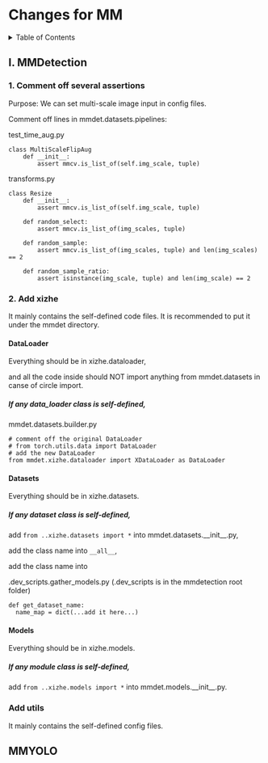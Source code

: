 # Changes for MM


<!-- TABLE OF CONTENTS -->
<details>
  <summary>Table of Contents</summary>
  <ol>
    <ul>
      <a href="#I-mmdetection">I. MMDetection</a>
      <ul>
        <ul><a href="#1-comment-off-several-assertions">1. Comment off several assertions</a></ul>
        <ul><a href="#2-add-xizhe">2. Add xizhe</a></ul>
        <ul>
          <ul><a href="#dataloader">DataLoader</a></ul>
        </ul>
        <ul>
          <ul><a href="#datasets">Datasets</a></ul>
        </ul>
        <ul>
          <ul><a href="#models">Models</a></ul>
        </ul>
        <ul><a href="#add-utils">Add utils</a></ul>
      </ul>
    </ul>
    <ul>
      <a href="#mmyolo">MMYOLO</a>
    </ul>
  </ol>
</details>

## I. MMDetection
### 1. Comment off several assertions

Purpose: We can set multi-scale image input in config files.

Comment off lines in mmdet.datasets.pipelines:

test_time_aug.py

    class MultiScaleFlipAug
        def __init__: 
            assert mmcv.is_list_of(self.img_scale, tuple)
            
            
transforms.py

    class Resize
        def __init__:
            assert mmcv.is_list_of(self.img_scale, tuple)
            
        def random_select:
            assert mmcv.is_list_of(img_scales, tuple)
            
        def random_sample:
            assert mmcv.is_list_of(img_scales, tuple) and len(img_scales) == 2
            
        def random_sample_ratio:
            assert isinstance(img_scale, tuple) and len(img_scale) == 2


### 2. Add xizhe

It mainly contains the self-defined code files.
It is recommended to put it under the mmdet directory.

#### DataLoader

Everything should be in xizhe.dataloader, 

and all the code inside should NOT import anything from mmdet.datasets in canse of circle import.

##### If any data_loader class is self-defined, 

mmdet.datasets.builder.py
      
    # comment off the original DataLoader
    # from torch.utils.data import DataLoader
    # add the new DataLoader
    from mmdet.xizhe.dataloader import XDataLoader as DataLoader

#### Datasets

Everything should be in xizhe.datasets.

##### If any dataset class is self-defined, 

add `from ..xizhe.datasets import *` into mmdet.datasets.\_\_init\_\_.py,

add the class name into `__all__`,

add the class name into

.dev_scripts.gather_models.py (.dev_scripts is in the mmdetection root folder)
    
    def get_dataset_name:
      name_map = dict(...add it here...)



#### Models

Everything should be in xizhe.models. 

##### If any module class is self-defined, 

add `from ..xizhe.models import *` into mmdet.models.\_\_init\_\_.py.


### Add utils

It mainly contains the self-defined config files.




## MMYOLO
